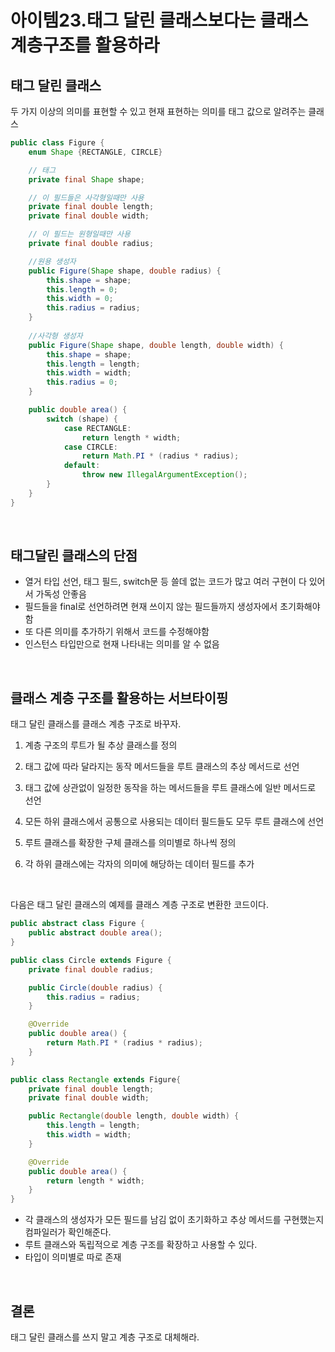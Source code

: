 # 아이템23.태그 달린 클래스보다는 클래스 계층구조를 활용하라

## 태그 달린 클래스

두 가지 이상의 의미를 표현할 수 있고 현재 표현하는 의미를 태그 값으로 알려주는 클래스

```java
public class Figure {
    enum Shape {RECTANGLE, CIRCLE}

    // 태그
    private final Shape shape;

    // 이 필드들은 사각형일때만 사용
    private final double length;
    private final double width;

    // 이 필드는 원형일때만 사용
    private final double radius;

    //원용 생성자
    public Figure(Shape shape, double radius) {
        this.shape = shape;
        this.length = 0;
        this.width = 0;
        this.radius = radius;
    }
    
    //사각형 생성자
    public Figure(Shape shape, double length, double width) {
        this.shape = shape;
        this.length = length;
        this.width = width;
        this.radius = 0;
    }

    public double area() {
        switch (shape) {
            case RECTANGLE:
                return length * width;
            case CIRCLE:
                return Math.PI * (radius * radius);
            default:
                throw new IllegalArgumentException();
        }
    }
}
```

<br>

## 태그달린 클래스의 단점

- 열거 타입 선언, 태그 필드, switch문 등 쓸데 없는 코드가 많고 여러 구현이 다 있어서 가독성 안좋음
- 필드들을 final로 선언하려면 현재 쓰이지 않는 필드들까지 생성자에서 초기화해야함
- 또 다른 의미를 추가하기 위해서 코드를 수정해야함
- 인스턴스 타입만으로 현재 나타내는 의미를 알 수 없음

<br>

## 클래스 계층 구조를 활용하는 서브타이핑

태그 달린 클래스를 클래스 계층 구조로 바꾸자.

1) 계층 구조의 루트가 될 추상 클래스를 정의

2) 태그 값에 따라 달라지는 동작 메서드들을 루트 클래스의 추상 메서드로 선언

3) 태그 값에 상관없이 일정한 동작을 하는 메서드들을 루트 클래스에 일반 메서드로 선언

4) 모든 하위 클래스에서 공통으로 사용되는 데이터 필드들도 모두 루트 클래스에 선언

5) 루트 클래스를 확장한 구체 클래스를 의미별로 하나씩 정의

6) 각 하위 클래스에는 각자의 의미에 해당하는 데이터 필드를 추가

<br>

다음은 태그 달린 클래스의 예제를 클래스 계층 구조로 변환한 코드이다.

```java
public abstract class Figure {
    public abstract double area();
}

public class Circle extends Figure {
    private final double radius;

    public Circle(double radius) {
        this.radius = radius;
    }

    @Override
    public double area() {
        return Math.PI * (radius * radius);
    }
}

public class Rectangle extends Figure{
    private final double length;
    private final double width;

    public Rectangle(double length, double width) {
        this.length = length;
        this.width = width;
    }

    @Override
    public double area() {
        return length * width;
    }
}
```

- 각 클래스의 생성자가 모든 필드를 남김 없이 초기화하고 추상 메서드를 구현했는지 컴파일러가 확인해준다.
- 루트 클래스와 독립적으로 계층 구조를 확장하고 사용할 수 있다.
- 타입이 의미별로 따로 존재

<br>

## 결론

태그 달린 클래스를 쓰지 말고 계층 구조로 대체해라.